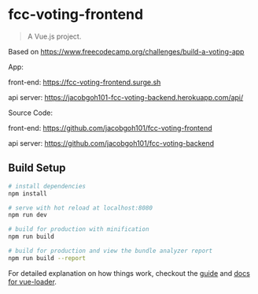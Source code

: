 # fcc-voting-frontend

> A Vue.js project.

Based on https://www.freecodecamp.org/challenges/build-a-voting-app

App:

front-end: https://fcc-voting-frontend.surge.sh

api server: https://jacobgoh101-fcc-voting-backend.herokuapp.com/api/


Source Code: 

front-end: https://github.com/jacobgoh101/fcc-voting-frontend

api server: https://github.com/jacobgoh101/fcc-voting-backend

## Build Setup

``` bash
# install dependencies
npm install

# serve with hot reload at localhost:8080
npm run dev

# build for production with minification
npm run build

# build for production and view the bundle analyzer report
npm run build --report
```

For detailed explanation on how things work, checkout the [guide](http://vuejs-templates.github.io/webpack/) and [docs for vue-loader](http://vuejs.github.io/vue-loader).
